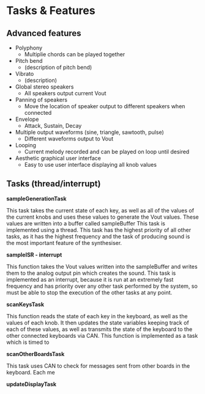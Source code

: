 # Tasks & Features

## Advanced features 

- Polyphony
  - Multiplie chords can be played together   
- Pitch bend
  - (description of pitch bend)   
- Vibrato
  - (description)   
- Global stereo speakers
  - All speakers output current Vout
- Panning of speakers
  - Move the location of speaker output to different speakers when connected 
- Envelope
  - Attack, Sustain, Decay 
- Multiple output waveforms (sine, triangle, sawtooth, pulse)
  - Different waveforms output to Vout 
- Looping
  - Current melody recorded and can be played on loop until desired 
- Aesthetic graphical user interface
  - Easy to use user interface displaying all knob values 

## Tasks (thread/interrupt)

******sampleGenerationTask******

This task takes the current state of each key, as well as all of the values of the current knobs and uses these values to generate the Vout values. These values are written into a buffer called sampleBuffer This task is implemented using a thread. This task has the highest priority of all other tasks, as it has the highest frequency and the task of producing sound is the most important feature of the synthesiser.

********sampleISR - interrupt********

This function takes the Vout values written into the sampleBuffer and writes them to the analog output pin which creates the sound. This task is implemented as an interrupt, because it is run at an extremely fast frequency and has priority over any other task performed by the system, so must be able to stop the execution of the other tasks at any point.

************************scanKeysTask************************

This function reads the state of each key in the keyboard, as well as the values of each knob. It then updates the state variables keeping track of each of these values, as well as transmits the state of the keyboard to the other connected keyboards via CAN. This function is implemented as a task which is timed to 

******scanOtherBoardsTask******

This task uses CAN to check for messages sent from other boards in the keyboard. Each me

**************************updateDisplayTask**************************
